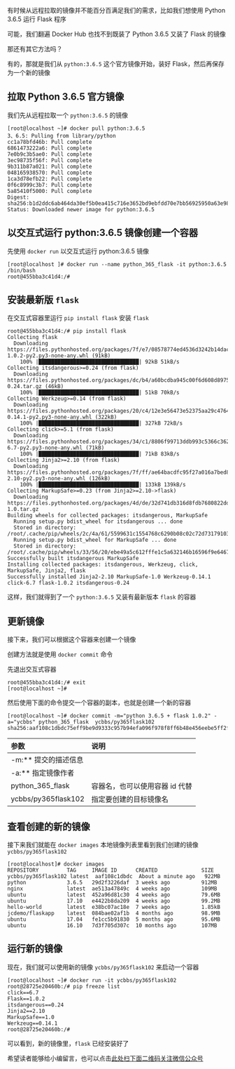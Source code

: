 有时候从远程拉取的镜像并不能百分百满足我们的需求，比如我们想使用 Python 3.6.5 运行 Flask 程序

可能，我们翻遍 Docker Hub 也找不到既装了 Python 3.6.5 又装了 Flask 的镜像

那还有其它方法吗？

有的，那就是我们从 `python:3.6.5` 这个官方镜像开始，装好 Flask，然后再保存为一个新的镜像

## 拉取 Python 3.6.5 官方镜像 ##

我们先从远程拉取一个 `python:3.6.5` 的镜像

```
[root@localhost ~]# docker pull python:3.6.5
3、6.5: Pulling from library/python
cc1a78bfd46b: Pull complete 
6861473222a6: Pull complete 
7e0b9c3b5ae0: Pull complete 
3ec98735f56f: Pull complete 
9b311b87a021: Pull complete 
048165938570: Pull complete 
1ca3d78efb22: Pull complete 
0f6c8999c3b7: Pull complete 
5a85410f5000: Pull complete 
Digest: sha256:b1d2ddc6ab464da30ef5b0ea415c716e3652bd9ebfdd70e7bb56925950a63e98
Status: Downloaded newer image for python:3.6.5
```

## 以交互式运行 python:3.6.5 镜像创建一个容器 ##

先使用 `docker run` 以交互式运行 python:3.6.5 镜像

```
[root@localhost ]# docker run --name python_365_flask -it python:3.6.5 /bin/bash
root@455bba3c41d4:/# 
```

## 安装最新版 `flask` ##

在交互式容器里运行 `pip install flask` 安装 `flask`

```
root@455bba3c41d4:/# pip install flask
Collecting flask
  Downloading https://files.pythonhosted.org/packages/7f/e7/08578774ed4536d3242b14dacb4696386634607af824ea997202cd0edb4b/Flask-1.0.2-py2.py3-none-any.whl (91kB)
    100% |████████████████████████████████| 92kB 51kB/s 
Collecting itsdangerous>=0.24 (from flask)
  Downloading https://files.pythonhosted.org/packages/dc/b4/a60bcdba945c00f6d608d8975131ab3f25b22f2bcfe1dab221165194b2d4/itsdangerous-0.24.tar.gz (46kB)
    100% |████████████████████████████████| 51kB 70kB/s 
Collecting Werkzeug>=0.14 (from flask)
  Downloading https://files.pythonhosted.org/packages/20/c4/12e3e56473e52375aa29c4764e70d1b8f3efa6682bef8d0aae04fe335243/Werkzeug-0.14.1-py2.py3-none-any.whl (322kB)
    100% |████████████████████████████████| 327kB 72kB/s 
Collecting click>=5.1 (from flask)
  Downloading https://files.pythonhosted.org/packages/34/c1/8806f99713ddb993c5366c362b2f908f18269f8d792aff1abfd700775a77/click-6.7-py2.py3-none-any.whl (71kB)
    100% |████████████████████████████████| 71kB 83kB/s 
Collecting Jinja2>=2.10 (from flask)
  Downloading https://files.pythonhosted.org/packages/7f/ff/ae64bacdfc95f27a016a7bed8e8686763ba4d277a78ca76f32659220a731/Jinja2-2.10-py2.py3-none-any.whl (126kB)
    100% |████████████████████████████████| 133kB 139kB/s 
Collecting MarkupSafe>=0.23 (from Jinja2>=2.10->flask)
  Downloading https://files.pythonhosted.org/packages/4d/de/32d741db316d8fdb7680822dd37001ef7a448255de9699ab4bfcbdf4172b/MarkupSafe-1.0.tar.gz
Building wheels for collected packages: itsdangerous, MarkupSafe
  Running setup.py bdist_wheel for itsdangerous ... done
  Stored in directory: /root/.cache/pip/wheels/2c/4a/61/5599631c1554768c6290b08c02c72d7317910374ca602ff1e5
  Running setup.py bdist_wheel for MarkupSafe ... done
  Stored in directory: /root/.cache/pip/wheels/33/56/20/ebe49a5c612fffe1c5a632146b16596f9e64676768661e4e46
Successfully built itsdangerous MarkupSafe
Installing collected packages: itsdangerous, Werkzeug, click, MarkupSafe, Jinja2, flask
Successfully installed Jinja2-2.10 MarkupSafe-1.0 Werkzeug-0.14.1 click-6.7 flask-1.0.2 itsdangerous-0.24
```

这样，我们就得到了一个 `python:3.6.5` 又装有最新版本 `flask` 的容器

## 更新镜像 ##

接下来，我们可以根据这个容器来创建一个镜像

创建方法就是使用 `docker commit` 命令

先退出交互式容器

```
root@455bba3c41d4:/# exit
[root@localhost ~]# 
```

然后使用下面的命令提交一个容器的副本，也就是创建一个新的容器

```
[root@localhost ~]# docker commit -m="python 3.6.5 + flask 1.0.2" -a="ycbbs" python_365_flask  ycbbs/py365flask102
sha256:aaf108c1dbdc75eff9be9d9333c957b94efa096f978f8ff6b48e456eebe5ff2f
```

<table> 
 <thead> 
  <tr> 
   <th align="left">参数</th> 
   <th align="left">说明</th> 
  </tr> 
 </thead> 
 <tbody> 
  <tr> 
   <td align="left">-m:** 提交的描述信息</td> 
   <td align="left"></td> 
  </tr> 
  <tr> 
   <td align="left">-a:** 指定镜像作者</td> 
   <td align="left"></td> 
  </tr> 
  <tr> 
   <td align="left">python_365_flask</td> 
   <td align="left">容器名，也可以使用容器 id 代替</td> 
  </tr> 
  <tr> 
   <td align="left">ycbbs/py365flask102</td> 
   <td align="left">指定要创建的目标镜像名</td> 
  </tr> 
 </tbody> 
</table>

## 查看创建的新的镜像 ##

接下来我们就能在 `docker images` 本地镜像列表里看到我们创建的镜像 `ycbbs/py365flask102`

```
[root@localhost]# docker images
REPOSITORY         TAG     IMAGE ID      CREATED              SIZE
ycbbs/py365flask102 latest  aaf108c1dbdc  About a minute ago   922MB
python             3.6.5   29d2f3226daf  3 weeks ago          912MB
nginx              latest  ae513a47849c  4 weeks ago          109MB
ubuntu             latest  452a96d81c30  4 weeks ago          79.6MB
ubuntu             17.10   e4422b8da209  4 weeks ago          99.2MB
hello-world        latest  e38bc07ac18e  7 weeks ago          1.85kB
jcdemo/flaskapp    latest  084bae02af1b  4 months ago         98.9MB
ubuntu             17.04   fe1cc5b91830  5 months ago         95.6MB
ubuntu             16.10   7d3f705d307c  10 months ago        107MB
```

## 运行新的镜像 ##

现在，我们就可以使用新的镜像 `ycbbs/py365flask102` 来启动一个容器

```
[root@localhost ~]# docker run -it ycbbs/py365flask102
root@28725e20460b:/# pip freeze list
click==6.7
Flask==1.0.2
itsdangerous==0.24
Jinja2==2.10
MarkupSafe==1.0
Werkzeug==0.14.1
root@28725e20460b:/# 
```

可以看到，新的镜像里，`flask` 已经安装好了


希望读者能够给小编留言，也可以点击[此处扫下面二维码关注微信公众号](https://www.ycbbs.vip/?p=28 "此处扫下面二维码关注微信公众号")